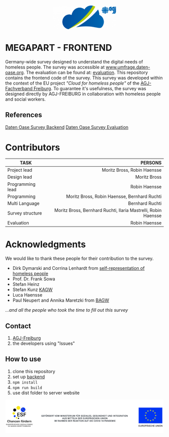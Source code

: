 <p align="center"><a target="_blank" rel="noopener noreferrer"><img width="200" src="docs/logo.png" alt="Vue logo"></a></p>

# MEGAPART - FRONTEND
Germany-wide survey designed to understand the digital needs of homeless people. The survey was accessible at www.umfrage.daten-oase.org. The evaluation can be found at: [evaluation]( https://github.com/AGJ-Freiburg/megapart_evaluation). This repository contains the frontend code of the survey. This survey was developed within the context of the EU project *"Cloud for homeless people"* of the [AGJ-Fachverband Freiburg](https://agj-freiburg.de). To guarantee it's usefulness, the survey was designed directly by AGJ-FREIBURG in collaboration with homeless people and social workers.

## References
[Daten Oase Survey Backend](https://github.com/AGJ-Freiburg/DO-survey-backend)
[Daten Oase Survey Evaluation](https://github.com/AGJ-Freiburg/DO-survey-evaluation)


# Contributors
| TASK                  | PERSONS                                                          | 
| -------------         |-------------:                                                    | 
| Project lead          | Moritz Bross, Robin Haensse                                      |
| Design lead           | Moritz Bross                                                     |
| Programming lead      | Robin Haensse                                                    | 
| Programming           | Moritz Bross, Robin Haensse, Bernhard Ruchti                     | 
| Multi Language        |  Bernhard Ruchti                                                 | 
| Survey structure      | Moritz Bross, Bernhard Ruchti, Ilaria Mastrelli, Robin Haensse   | 
| Evaluation            | Robin Haensse                                                    | 

# Acknowledgments
We would like to thank these people for their contribution to the survey. 
* Dirk Dymarski and Corrina Lenhardt from [self-representation of homeless people](https://selbstvertretung-wohnungsloser-menschen.org/)
* Prof. Dr. Frank Sowa
* Stefan Heinz
* Stefan Kunz [KAGW](https://www.kagw.de/)
* Luca Haensse
* Paul Neupert and Annika Maretzki from [BAGW](https://www.bagw.de)

*...and all the people who took the time to fill out this survey*


## Contact
1. [AGJ-Freiburg](https://agj-freiburg.de/kontaktformular)
2. the developers using "Issues"


## How to use
1. clone this repository
2. set up [backend]( https://github.com/AGJ-Freiburg/megapart_evaluation)
3. ```npm install```
4. ```npm run build```
5. use dist folder to server website



<img src="docs/eu.jpg" alt="eu-funding" />



